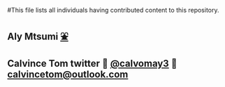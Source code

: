#This file lists all individuals having contributed content to this repository.

## Aly Mtsumi [:fountain:](mtsumijr@gmail.com)
## Calvince Tom twitter :rocket: [@calvomay3](https://twitter.com/calvomay3) :stars: [calvincetom@outlook.com](calvincetom@outlook.com)
